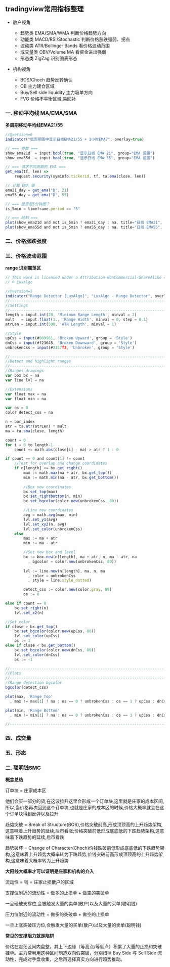 ## tradingview常用指标整理

- 散户视角
    - 趋势类 EMA/SMA/WMA 判断价格趋势方向
    - 动能类 MACD/RSI/Stochastic 判断价格涨跌强弱、拐点
    - 波动类 ATR/Bollinger Bands 看价格波动范围
    - 成交量类 OBV/Volume MA 看资金进出强弱
    - 形态类 ZigZag 识别图表形态

- 机构视角
    - BOS/Choch 趋势反转确认
    - OB 主力建仓区域
    - Buy/Sell side liquidity 主力吸单方向
    - FVG 价格不平衡区域,易回补

### 一. 移动平均线 MA/EMA/SMA


**多周期移动平均线EMA21/55**

```javascript
//@version=6
indicator("低周期图中显示日线EMA21/55 + 1小时EMA7", overlay=true)

// === 参数 ===
show_ema21d  = input.bool(true, "显示日线 EMA 21", group="EMA 设置")
show_ema55d  = input.bool(true, "显示日线 EMA 55", group="EMA 设置")

// === 请求不同周期的 EMA ===
get_ema(tf, len) =>
    request.security(syminfo.tickerid, tf, ta.ema(close, len))

// 计算 EMA 值
ema21_day = get_ema("D", 21)
ema55_day = get_ema("D", 55)

// === 是否是5分钟图？
is_5min = timeframe.period == "5"

// === 绘制 ===
plot(show_ema21d and not is_5min ? ema21_day : na, title="日线 EMA21", color=color.blue,   linewidth=1)
plot(show_ema55d and not is_5min ? ema55_day : na, title="日线 EMA55", color=color.green,  linewidth=1)

```


### 二、价格涨跌强度

### 三、价格波动范围

**range 识别震荡区**

```javascript
// This work is licensed under a Attribution-NonCommercial-ShareAlike 4.0 International (CC BY-NC-SA 4.0) https://creativecommons.org/licenses/by-nc-sa/4.0/
// © LuxAlgo

//@version=5
indicator("Range Detector [LuxAlgo]", "LuxAlgo - Range Detector", overlay = true, max_boxes_count = 500, max_lines_count = 500)
//------------------------------------------------------------------------------
//Settings
//-----------------------------------------------------------------------------{
length = input.int(20, 'Minimum Range Length', minval = 2)
mult   = input.float(1., 'Range Width', minval = 0, step = 0.1)
atrLen = input.int(500, 'ATR Length', minval = 1)

//Style
upCss = input(#089981, 'Broken Upward', group = 'Style')
dnCss = input(#f23645, 'Broken Downward', group = 'Style')
unbrokenCss = input(#2157f3, 'Unbroken', group = 'Style')

//-----------------------------------------------------------------------------}
//Detect and highlight ranges
//-----------------------------------------------------------------------------{
//Ranges drawings
var box bx = na
var line lvl = na

//Extensions
var float max = na
var float min = na

var os = 0
color detect_css = na

n = bar_index
atr = ta.atr(atrLen) * mult
ma = ta.sma(close, length)

count = 0
for i = 0 to length-1
    count += math.abs(close[i] - ma) > atr ? 1 : 0

if count == 0 and count[1] != count
    //Test for overlap and change coordinates
    if n[length] <= bx.get_right()
        max := math.max(ma + atr, bx.get_top())
        min := math.min(ma - atr, bx.get_bottom())
        
        //Box new coordinates
        bx.set_top(max)
        bx.set_rightbottom(n, min)
        bx.set_bgcolor(color.new(unbrokenCss, 80))

        //Line new coordinates
        avg = math.avg(max, min)
        lvl.set_y1(avg)
        lvl.set_xy2(n, avg)
        lvl.set_color(unbrokenCss)
    else
        max := ma + atr
        min := ma - atr

        //Set new box and level
        bx := box.new(n[length], ma + atr, n, ma - atr, na
          , bgcolor = color.new(unbrokenCss, 80))
        
        lvl := line.new(n[length], ma, n, ma
          , color = unbrokenCss
          , style = line.style_dotted)

        detect_css := color.new(color.gray, 80)
        os := 0

else if count == 0
    bx.set_right(n)
    lvl.set_x2(n)

//Set color
if close > bx.get_top()
    bx.set_bgcolor(color.new(upCss, 80))
    lvl.set_color(upCss)
    os := 1
else if close < bx.get_bottom()
    bx.set_bgcolor(color.new(dnCss, 80))
    lvl.set_color(dnCss)
    os := -1

//-----------------------------------------------------------------------------}
//Plots
//-----------------------------------------------------------------------------{
//Range detection bgcolor
bgcolor(detect_css)

plot(max, 'Range Top'
  , max != max[1] ? na : os == 0 ? unbrokenCss : os == 1 ? upCss : dnCss)

plot(min, 'Range Bottom'
  , min != min[1] ? na : os == 0 ? unbrokenCss : os == 1 ? upCss : dnCss)

//-----------------------------------------------------------------------------}
```

### 四、成交量


### 五、形态



### 二. 聪明钱SMC

**概念总结**

订单块 = 庄家成本区 

他们会买一部分的货,在这波拉升这里会形成一个订单块,这里就是庄家的成本区间,所以,当价格再次回到这个订单块,也就是庄家的成本区的时候,价格大概率就会在这个订单块得到反弹以及拉升

趋势突破 = Break of Structure(BOS),价格突破前高,形成顶顶高的上升趋势架构,这意味着上升趋势的延续,后市看涨;价格突破前低形成底底低的下跌趋势架构,这意味着下跌趋势的延续,后市看跌


趋势破坏 = Change of Character(Choch)价钱跌破前低形成底底低的下跌趋势架构,这意味着上升趋势大概率转为下跌趋势;价钱突破前高形成顶顶高的上升趋势架构,这意味着大概率转为上升趋势

**大阳线大概率才可以证明是庄家和机构的介入**


流动性 = 钱 = 庄家止损散户的区域


支撑位附近的流动性 = 做多的止损单 + 做空的突破单

一旦砸破支撑位,会被触发大量的卖单(散户)以及大量的买单(聪明钱)

压力位附近的流动性 = 做多的突破单 + 做空的止损单

一旦上涨突破压力位,会触发大量的买单(散户)以及大量的卖单(聪明钱)

**常见的支撑阻力就是陷阱**

价格在震荡区间内盘整，其上下边缘（等高点/等低点）积累了大量的止损和突破挂单。主力常利用这种区间制造双向假突破，分别扫掉 Buy Side 与 Sell Side 流动性，完成对手盘收集，之后再选择真实方向进行趋势推动。







 

